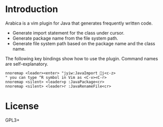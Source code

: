 # Introduction

Arabica is a vim plugin for Java that generates frequently written code.
- Generate import statement for the class under cursor.
- Generate package name from the file system path.
- Generate file system path based on the package name and the class name.

The following key bindings show how to use the plugin.
Command names are self-explanatory.
```vim
nnoremap <leader><enter> "jyiw:JavaImport j<c-z>
" you can type ^R symbol in Vim as <C-v><C-r>
nnoremap <silent> <leader>p :JavaPackage<cr>
nnoremap <silent> <leader>r :JavaRenameFile<cr>
```

# License

GPL3+
